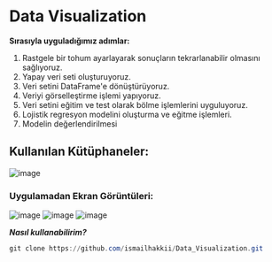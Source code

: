 # Data Visualization 
**Sırasıyla uyguladığımız adımlar:** 
1. Rastgele bir tohum ayarlayarak sonuçların tekrarlanabilir olmasını sağlıyoruz.
2. Yapay veri seti oluşturuyoruz.
3. Veri setini DataFrame'e dönüştürüyoruz.
4. Veriyi görselleştirme işlemi yapıyoruz.
5. Veri setini eğitim ve test olarak bölme işlemlerini uyguluyoruz.
6. Lojistik regresyon modelini oluşturma ve eğitme işlemleri.
7. Modelin değerlendirilmesi

## Kullanılan Kütüphaneler:
![image](https://github.com/user-attachments/assets/2deec611-f9af-47c4-bd18-2f4565f8334f)


### Uygulamadan Ekran Görüntüleri:

![image](https://github.com/user-attachments/assets/a02b0e3d-8e20-4ba1-97a7-e932a71877e6)
![image](https://github.com/user-attachments/assets/e71645c7-553f-4fc1-a372-122f9ac44e4c)
![image](https://github.com/user-attachments/assets/65f59e37-3b40-40fe-860b-51df83589ef0)


***Nasıl kullanabilirim?***
``` Powershell
git clone https://github.com/ismailhakkii/Data_Visualization.git
```
